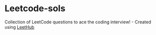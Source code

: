 # Leetcode-sols
Collection of LeetCode questions to ace the coding interview! - Created using [LeetHub](https://github.com/QasimWani/LeetHub)

